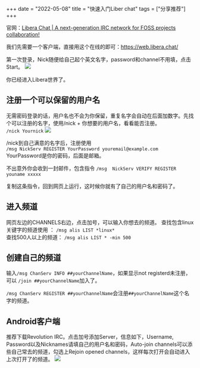 +++ 
date = "2022-05-08"
title = "快速入门Liber chat"
tags = ["分享推荐"]
+++

官网：[Libera Chat | A next-generation IRC network for FOSS projects collaboration!](https://libera.chat/)

我们先需要一个客户端，直接用这个在线的即可：https://web.libera.chat/

第一次登录，Nick随便给自己起个英文名字，password和channel不用填，点击Start。
![](https://i.imgur.com/VRU3Bil.png)

你已经进入Libera世界了。

## 注册一个可以保留的用户名
无需密码登录的话，用户名也不会为你保留，重复名字会自动在后面加数字。先找个可以注册的名字，使用/nick + 你想要的用户名，看看能否注册。  
`/nick Yournick`
![](https://i.imgur.com/aLgOdXO.png)

/nick到自己满意的名字后，注册使用  
`/msg NickServ REGISTER YourPassword youremail@example.com`  
YourPassword是你的密码，后面是邮箱。

不出意外你会收到一封邮件，包含指令
`/msg  NickServ VERIFY REGISTER youname xxxxx`

复制这条指令，回到网页上运行，这时候你就有了自己的用户名和密码了。

## 进入频道
网页左边的CHANNELS右边，点击加号，可以输入你想去的频道。
查找包含linux关键字的频道使用 ：
`/msg alis LIST *linux*`  
查找500人以上的频道：
`/msg alis LIST * -min 500`

## 创建自己的频道
输入`/msg ChanServ INFO ##yourChannelName`，如果显示not registerd未注册，可以
`/join ##yourChannelName`加入了。

`/msg ChanServ REGISTER ##yourChannelName`会注册`##yourChannelName`这个名字的频道。

## Android客户端
推荐下载Revolution IRC。点击加号添加Server，信息如下，Username, Password以及Nicknames请填自己的用户名和密码，Auto-join channels可以添些自己常去的频道，勾选上Rejoin opened channels，这样每次打开会自动进入上次打开了的频道。
![](https://i.imgur.com/nNU3Z47.png)


